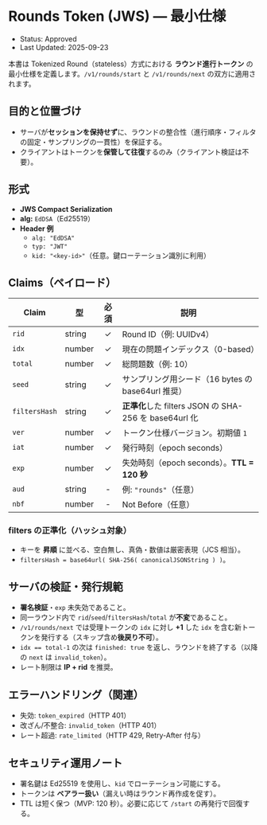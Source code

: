 # Rounds Token (JWS) — 最小仕様
- Status: Approved
- Last Updated: 2025-09-23

本書は Tokenized Round（stateless）方式における **ラウンド進行トークン** の最小仕様を定義します。`/v1/rounds/start` と `/v1/rounds/next` の双方に適用されます。

## 目的と位置づけ
- サーバが**セッションを保持せず**に、ラウンドの整合性（進行順序・フィルタの固定・サンプリングの一貫性）を保証する。
- クライアントはトークンを**保管して往復**するのみ（クライアント検証は不要）。

## 形式
- **JWS Compact Serialization**
- **alg:** `EdDSA`（Ed25519）
- **Header 例**
  - `alg: "EdDSA"`
  - `typ: "JWT"`
  - `kid: "<key-id>"`（任意。鍵ローテーション識別に利用）

## Claims（ペイロード）
| Claim | 型 | 必須 | 説明 |
|---|---|:--:|---|
| `rid` | string | ✓ | Round ID（例: UUIDv4） |
| `idx` | number | ✓ | 現在の問題インデックス（0-based） |
| `total` | number | ✓ | 総問題数（例: 10） |
| `seed` | string | ✓ | サンプリング用シード（16 bytes の base64url 推奨） |
| `filtersHash` | string | ✓ | **正準化**した filters JSON の SHA-256 を base64url 化 |
| `ver` | number | ✓ | トークン仕様バージョン。初期値 `1` |
| `iat` | number | ✓ | 発行時刻（epoch seconds） |
| `exp` | number | ✓ | 失効時刻（epoch seconds）。**TTL = 120 秒** |
| `aud` | string | - | 例: `"rounds"`（任意） |
| `nbf` | number | - | Not Before（任意） |

### filters の正準化（ハッシュ対象）
- キーを **昇順** に並べる、空白無し、真偽・数値は厳密表現（JCS 相当）。
- `filtersHash = base64url( SHA-256( canonicalJSONString ) )`。

## サーバの検証・発行規範
- **署名検証**・`exp` 未失効であること。
- 同一ラウンド内で `rid`/`seed`/`filtersHash`/`total` が**不変**であること。
- `/v1/rounds/next` では受理トークンの `idx` に対し **+1** した `idx` を含む新トークンを発行する（スキップ含め**後戻り不可**）。
- `idx == total-1` の次は `finished: true` を返し、ラウンドを終了する（以降の `next` は `invalid_token`）。
- レート制限は **IP + rid** を推奨。

## エラーハンドリング（関連）
- 失効: `token_expired`（HTTP 401）
- 改ざん/不整合: `invalid_token`（HTTP 401）
- レート超過: `rate_limited`（HTTP 429, Retry-After 付与）

## セキュリティ運用ノート
- 署名鍵は Ed25519 を使用し、`kid` でローテーション可能にする。
- トークンは **ベアラー扱い**（漏えい時はラウンド再作成を促す）。
- TTL は短く保つ（MVP: 120 秒）。必要に応じて `/start` の再発行で回復する。

